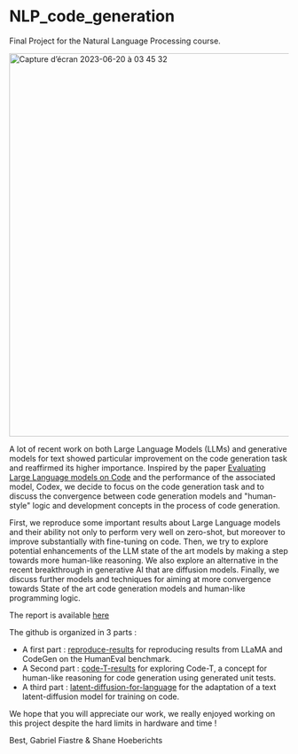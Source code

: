 # NLP_code_generation
Final Project for the Natural Language Processing course.

<img width="692" alt="Capture d’écran 2023-06-20 à 03 45 32" src="https://github.com/Shanehoeb/NLP_code_generation/assets/88781950/f98faff7-5b50-4f90-aefd-632260e5db1a">


A lot of recent work on both Large Language Models (LLMs) and generative models for text showed particular improvement on the code generation task and reaffirmed its higher importance. 
Inspired by the paper [Evaluating Large Language models on Code](https://github.com/openai/human-eval) and the performance of the associated model, Codex, we decide to focus on the code generation task and to discuss the convergence between code generation models and "human-style" logic and development concepts in the process of code generation.

First, we reproduce some important results about Large Language models and their ability not only to perform very well on zero-shot, but moreover to improve substantially with fine-tuning on code. Then, we try to explore potential enhancements of the LLM state of the art models by making a step towards more human-like reasoning. We also explore an alternative in the recent breakthrough in generative AI that are diffusion models. Finally, we discuss further models and techniques for aiming at more convergence towards State of the art code generation models and human-like programming logic.

The report is available [here](https://github.com/https://github.com/gabfstr/Code_Generation/NLP_Project.pdf)

The github is organized in 3 parts :
- A first part : [reproduce-results](https://github.com/gabfstr/Code_Generation/tree/main/reproduce-results) for reproducing results from LLaMA and CodeGen on the HumanEval benchmark.
- A Second part : [code-T-results](https://github.com/gabfstr/Code_Generation/tree/main/code-T-results) for exploring Code-T, a concept for human-like reasoning for code generation using generated unit tests.
- A third part : [latent-diffusion-for-language](https://github.com/gabfstr/Code_Generation/tree/main/latent-diffusion-for-language) for the adaptation of a text latent-diffusion model for training on code.

We hope that you will appreciate our work, we really enjoyed working on this project despite the hard limits in hardware and time !

Best,
Gabriel Fiastre & Shane Hoeberichts
